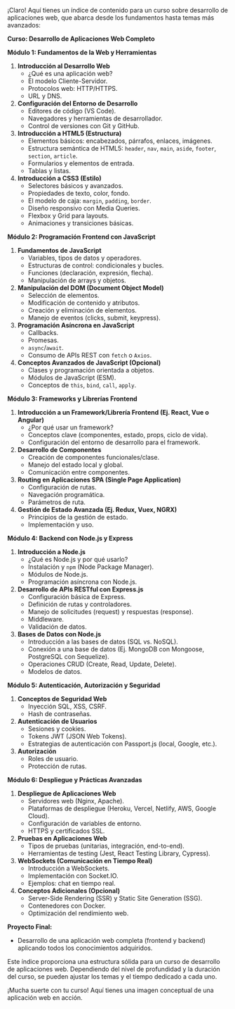 ¡Claro! Aquí tienes un índice de contenido para un curso sobre desarrollo de aplicaciones web, que abarca desde los fundamentos hasta temas más avanzados:

**Curso: Desarrollo de Aplicaciones Web Completo**

**Módulo 1: Fundamentos de la Web y Herramientas**

1.  **Introducción al Desarrollo Web**
    *   ¿Qué es una aplicación web?
    *   El modelo Cliente-Servidor.
    *   Protocolos web: HTTP/HTTPS.
    *   URL y DNS.
2.  **Configuración del Entorno de Desarrollo**
    *   Editores de código (VS Code).
    *   Navegadores y herramientas de desarrollador.
    *   Control de versiones con Git y GitHub.
3.  **Introducción a HTML5 (Estructura)**
    *   Elementos básicos: encabezados, párrafos, enlaces, imágenes.
    *   Estructura semántica de HTML5: `header`, `nav`, `main`, `aside`, `footer`, `section`, `article`.
    *   Formularios y elementos de entrada.
    *   Tablas y listas.
4.  **Introducción a CSS3 (Estilo)**
    *   Selectores básicos y avanzados.
    *   Propiedades de texto, color, fondo.
    *   El modelo de caja: `margin`, `padding`, `border`.
    *   Diseño responsivo con Media Queries.
    *   Flexbox y Grid para layouts.
    *   Animaciones y transiciones básicas.

**Módulo 2: Programación Frontend con JavaScript**

1.  **Fundamentos de JavaScript**
    *   Variables, tipos de datos y operadores.
    *   Estructuras de control: condicionales y bucles.
    *   Funciones (declaración, expresión, flecha).
    *   Manipulación de arrays y objetos.
2.  **Manipulación del DOM (Document Object Model)**
    *   Selección de elementos.
    *   Modificación de contenido y atributos.
    *   Creación y eliminación de elementos.
    *   Manejo de eventos (clicks, submit, keypress).
3.  **Programación Asíncrona en JavaScript**
    *   Callbacks.
    *   Promesas.
    *   `async`/`await`.
    *   Consumo de APIs REST con `fetch` o `Axios`.
4.  **Conceptos Avanzados de JavaScript (Opcional)**
    *   Clases y programación orientada a objetos.
    *   Módulos de JavaScript (ESM).
    *   Conceptos de `this`, `bind`, `call`, `apply`.

**Módulo 3: Frameworks y Librerías Frontend**

1.  **Introducción a un Framework/Librería Frontend (Ej. React, Vue o Angular)**
    *   ¿Por qué usar un framework?
    *   Conceptos clave (componentes, estado, props, ciclo de vida).
    *   Configuración del entorno de desarrollo para el framework.
2.  **Desarrollo de Componentes**
    *   Creación de componentes funcionales/clase.
    *   Manejo del estado local y global.
    *   Comunicación entre componentes.
3.  **Routing en Aplicaciones SPA (Single Page Application)**
    *   Configuración de rutas.
    *   Navegación programática.
    *   Parámetros de ruta.
4.  **Gestión de Estado Avanzada (Ej. Redux, Vuex, NGRX)**
    *   Principios de la gestión de estado.
    *   Implementación y uso.

**Módulo 4: Backend con Node.js y Express**

1.  **Introducción a Node.js**
    *   ¿Qué es Node.js y por qué usarlo?
    *   Instalación y `npm` (Node Package Manager).
    *   Módulos de Node.js.
    *   Programación asíncrona con Node.js.
2.  **Desarrollo de APIs RESTful con Express.js**
    *   Configuración básica de Express.
    *   Definición de rutas y controladores.
    *   Manejo de solicitudes (request) y respuestas (response).
    *   Middleware.
    *   Validación de datos.
3.  **Bases de Datos con Node.js**
    *   Introducción a las bases de datos (SQL vs. NoSQL).
    *   Conexión a una base de datos (Ej. MongoDB con Mongoose, PostgreSQL con Sequelize).
    *   Operaciones CRUD (Create, Read, Update, Delete).
    *   Modelos de datos.

**Módulo 5: Autenticación, Autorización y Seguridad**

1.  **Conceptos de Seguridad Web**
    *   Inyección SQL, XSS, CSRF.
    *   Hash de contraseñas.
2.  **Autenticación de Usuarios**
    *   Sesiones y cookies.
    *   Tokens JWT (JSON Web Tokens).
    *   Estrategias de autenticación con Passport.js (local, Google, etc.).
3.  **Autorización**
    *   Roles de usuario.
    *   Protección de rutas.

**Módulo 6: Despliegue y Prácticas Avanzadas**

1.  **Despliegue de Aplicaciones Web**
    *   Servidores web (Nginx, Apache).
    *   Plataformas de despliegue (Heroku, Vercel, Netlify, AWS, Google Cloud).
    *   Configuración de variables de entorno.
    *   HTTPS y certificados SSL.
2.  **Pruebas en Aplicaciones Web**
    *   Tipos de pruebas (unitarias, integración, end-to-end).
    *   Herramientas de testing (Jest, React Testing Library, Cypress).
3.  **WebSockets (Comunicación en Tiempo Real)**
    *   Introducción a WebSockets.
    *   Implementación con Socket.IO.
    *   Ejemplos: chat en tiempo real.
4.  **Conceptos Adicionales (Opcional)**
    *   Server-Side Rendering (SSR) y Static Site Generation (SSG).
    *   Contenedores con Docker.
    *   Optimización del rendimiento web.

**Proyecto Final:**

*   Desarrollo de una aplicación web completa (frontend y backend) aplicando todos los conocimientos adquiridos.

Este índice proporciona una estructura sólida para un curso de desarrollo de aplicaciones web. Dependiendo del nivel de profundidad y la duración del curso, se pueden ajustar los temas y el tiempo dedicado a cada uno.

¡Mucha suerte con tu curso! Aquí tienes una imagen conceptual de una aplicación web en acción.
